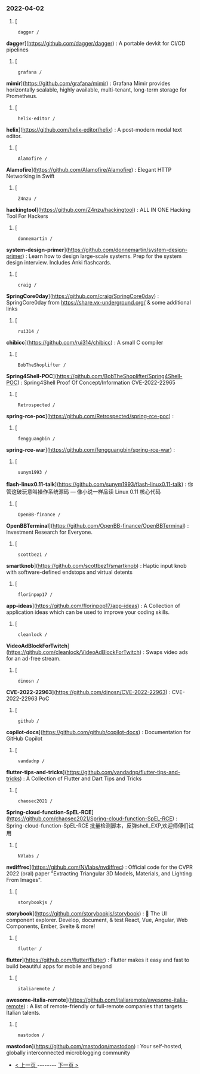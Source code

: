 ### 2022-04-02 
1. [
    

        dagger /
**dagger**](https://github.com/dagger/dagger) : A portable devkit for CI/CD pipelines
1. [
    

        grafana /
**mimir**](https://github.com/grafana/mimir) : Grafana Mimir provides horizontally scalable, highly available, multi-tenant, long-term storage for Prometheus.
1. [
    

        helix-editor /
**helix**](https://github.com/helix-editor/helix) : A post-modern modal text editor.
1. [
    

        Alamofire /
**Alamofire**](https://github.com/Alamofire/Alamofire) : Elegant HTTP Networking in Swift
1. [
    

        Z4nzu /
**hackingtool**](https://github.com/Z4nzu/hackingtool) : ALL IN ONE Hacking Tool For Hackers
1. [
    

        donnemartin /
**system-design-primer**](https://github.com/donnemartin/system-design-primer) : Learn how to design large-scale systems. Prep for the system design interview. Includes Anki flashcards.
1. [
    

        craig /
**SpringCore0day**](https://github.com/craig/SpringCore0day) : SpringCore0day from https://share.vx-underground.org/ & some additional links
1. [
    

        rui314 /
**chibicc**](https://github.com/rui314/chibicc) : A small C compiler
1. [
    

        BobTheShoplifter /
**Spring4Shell-POC**](https://github.com/BobTheShoplifter/Spring4Shell-POC) : Spring4Shell Proof Of Concept/Information CVE-2022-22965
1. [
    

        Retrospected /
**spring-rce-poc**](https://github.com/Retrospected/spring-rce-poc) : 
1. [
    

        fengguangbin /
**spring-rce-war**](https://github.com/fengguangbin/spring-rce-war) : 
1. [
    

        sunym1993 /
**flash-linux0.11-talk**](https://github.com/sunym1993/flash-linux0.11-talk) : 你管这破玩意叫操作系统源码 — 像小说一样品读 Linux 0.11 核心代码
1. [
    

        OpenBB-finance /
**OpenBBTerminal**](https://github.com/OpenBB-finance/OpenBBTerminal) : Investment Research for Everyone.
1. [
    

        scottbez1 /
**smartknob**](https://github.com/scottbez1/smartknob) : Haptic input knob with software-defined endstops and virtual detents
1. [
    

        florinpop17 /
**app-ideas**](https://github.com/florinpop17/app-ideas) : A Collection of application ideas which can be used to improve your coding skills.
1. [
    

        cleanlock /
**VideoAdBlockForTwitch**](https://github.com/cleanlock/VideoAdBlockForTwitch) : Swaps video ads for an ad-free stream.
1. [
    

        dinosn /
**CVE-2022-22963**](https://github.com/dinosn/CVE-2022-22963) : CVE-2022-22963 PoC
1. [
    

        github /
**copilot-docs**](https://github.com/github/copilot-docs) : Documentation for GitHub Copilot
1. [
    

        vandadnp /
**flutter-tips-and-tricks**](https://github.com/vandadnp/flutter-tips-and-tricks) : A Collection of Flutter and Dart Tips and Tricks
1. [
    

        chaosec2021 /
**Spring-cloud-function-SpEL-RCE**](https://github.com/chaosec2021/Spring-cloud-function-SpEL-RCE) : Spring-cloud-function-SpEL-RCE 批量检测脚本，反弹shell_EXP,欢迎师傅们试用
1. [
    

        NVlabs /
**nvdiffrec**](https://github.com/NVlabs/nvdiffrec) : Official code for the CVPR 2022 (oral) paper "Extracting Triangular 3D Models, Materials, and Lighting From Images".
1. [
    

        storybookjs /
**storybook**](https://github.com/storybookjs/storybook) : 📓 The UI component explorer. Develop, document, & test React, Vue, Angular, Web Components, Ember, Svelte & more!
1. [
    

        flutter /
**flutter**](https://github.com/flutter/flutter) : Flutter makes it easy and fast to build beautiful apps for mobile and beyond
1. [
    

        italiaremote /
**awesome-italia-remote**](https://github.com/italiaremote/awesome-italia-remote) : A list of remote-friendly or full-remote companies that targets Italian talents.
1. [
    

        mastodon /
**mastodon**](https://github.com/mastodon/mastodon) : Your self-hosted, globally interconnected microblogging community 

- [ < 上一页 ](https://github.com/able8/github-trending-daily-record/blob/master/2022-04-01.md) -------- [ 下一页 > ](https://github.com/able8/github-trending-daily-record/blob/master/2022-04-03.md)